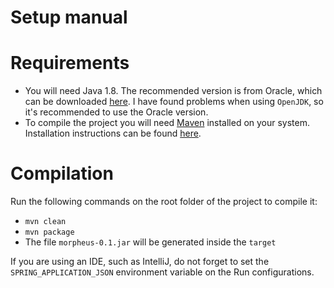 Setup manual
============

# Requirements

* You will need Java 1.8. The recommended version is from Oracle, which can be downloaded [here](http://www.oracle.com/technetwork/java/javase/downloads/jdk8-downloads-2133151.html). I have found problems when using `OpenJDK`, so it's recommended to use the Oracle version.
* To compile the project you will need [Maven](https://maven.apache.org/) installed on your system. Installation instructions can be found [here](https://maven.apache.org/install.html).

# Compilation

Run the following commands on the root folder of the project to compile it:

* `mvn clean`
* `mvn package`
* The file `morpheus-0.1.jar` will be generated inside the `target`

If you are using an IDE, such as IntelliJ, do not forget to set the `SPRING_APPLICATION_JSON` environment variable on the Run configurations.
